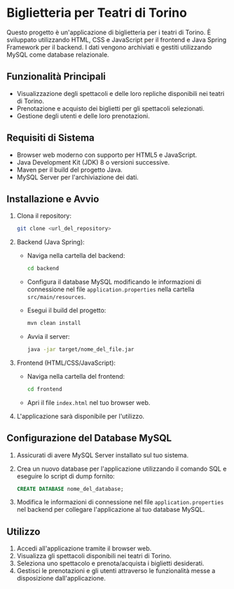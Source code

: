 # Biglietteria per Teatri di Torino

Questo progetto è un'applicazione di biglietteria per i teatri di Torino. È sviluppato utilizzando HTML, CSS e JavaScript per il frontend e Java Spring Framework per il backend. I dati vengono archiviati e gestiti utilizzando MySQL come database relazionale.

## Funzionalità Principali

- Visualizzazione degli spettacoli e delle loro repliche disponibili nei teatri di Torino.
- Prenotazione e acquisto dei biglietti per gli spettacoli selezionati.
- Gestione degli utenti e delle loro prenotazioni.

## Requisiti di Sistema

- Browser web moderno con supporto per HTML5 e JavaScript.
- Java Development Kit (JDK) 8 o versioni successive.
- Maven per il build del progetto Java.
- MySQL Server per l'archiviazione dei dati.

## Installazione e Avvio

1. Clona il repository:

    ```bash
    git clone <url_del_repository>
    ```

2. Backend (Java Spring):
   - Naviga nella cartella del backend:

     ```bash
     cd backend
     ```

   - Configura il database MySQL modificando le informazioni di connessione nel file `application.properties` nella cartella `src/main/resources`.

   - Esegui il build del progetto:

     ```bash
     mvn clean install
     ```

   - Avvia il server:

     ```bash
     java -jar target/nome_del_file.jar
     ```

3. Frontend (HTML/CSS/JavaScript):
   - Naviga nella cartella del frontend:

     ```bash
     cd frontend
     ```

   - Apri il file `index.html` nel tuo browser web.

4. L'applicazione sarà disponibile per l'utilizzo.

## Configurazione del Database MySQL

1. Assicurati di avere MySQL Server installato sul tuo sistema.
2. Crea un nuovo database per l'applicazione utilizzando il comando SQL e eseguire lo script di dump fornito:

    ```sql
    CREATE DATABASE nome_del_database;
    ```

3. Modifica le informazioni di connessione nel file `application.properties` nel backend per collegare l'applicazione al tuo database MySQL.

## Utilizzo

1. Accedi all'applicazione tramite il browser web.
2. Visualizza gli spettacoli disponibili nei teatri di Torino.
3. Seleziona uno spettacolo e prenota/acquista i biglietti desiderati.
4. Gestisci le prenotazioni e gli utenti attraverso le funzionalità messe a disposizione dall'applicazione.

